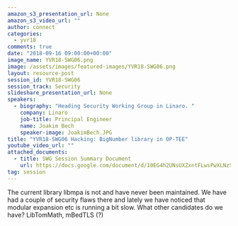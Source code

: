 ```yaml
---
amazon_s3_presentation_url: None
amazon_s3_video_url: ""
author: connect
categories:
  - yvr18
comments: true
date: "2018-09-16 09:00:00+00:00"
image_name: YVR18-SWG06.png
image: /assets/images/featured-images/YVR18-SWG06.png
layout: resource-post
session_id: YVR18-SWG06
session_track: Security
slideshare_presentation_url: None
speakers:
  - biography: "Heading Security Working Group in Linaro. "
    company: Linaro
    job-title: Principal Engineer
    name: Joakim Bech
    speaker-image: JoakimBech.JPG
title: "YVR18-SWG06 Hacking: BigNumber library in OP-TEE"
youtube_video_url: ""
attached_documents:
  - title: SWG Session Summary Document
    url: https://docs.google.com/document/d/10EG4h2UNsUXZxntFLwsPwXLNzSfmgMsHXU4y2MYKmH8/
tag: session
---
```


The current library libmpa is not and have never been maintained. We have had a couple of security flaws there and lately we have noticed that modular expansion etc is running a bit slow.
What other candidates do we have? LibTomMath, mBedTLS (?)
